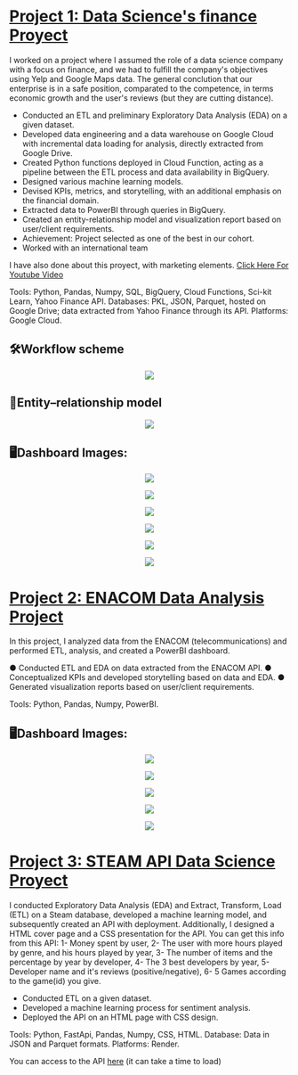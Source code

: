 # [Project 1: Data Science's finance Proyect](https://github.com/ChirixC/Yelp-Final-Project)

I worked on a project where I assumed the role of a data science company with a focus on finance, and we had to fulfill the company's objectives using Yelp and Google Maps data. The general conclution that our enterprise is in a safe position, comparated to the competence, in terms economic growth and  the user's reviews  (but they are cutting distance).

* Conducted an ETL and preliminary Exploratory Data Analysis (EDA) on a given dataset.
* Developed data engineering and a data warehouse on Google Cloud with incremental data loading for analysis, directly extracted from Google Drive.
* Created Python functions deployed in Cloud Function, acting as a pipeline between the ETL process and data availability in BigQuery.
* Designed various machine learning models.
* Devised KPIs, metrics, and storytelling, with an additional emphasis on the financial domain.
* Extracted data to PowerBI through queries in BigQuery.
* Created an entity-relationship model and visualization report based on user/client requirements.
* Achievement: Project selected as one of the best in our cohort.
* Worked with an international team
    
I have also done about this proyect, with marketing elements. [Click Here For Youtube Video](https://www.youtube.com/watch?v=gvxX24bK5Rs)

Tools: Python, Pandas, Numpy, SQL, BigQuery, Cloud Functions, Sci-kit Learn, Yahoo Finance API. Databases: PKL, JSON, Parquet, hosted on Google Drive; data extracted from Yahoo Finance through its API. Platforms: Google Cloud.


## 🛠️Workflow scheme  
<p align=center><img src="img-readme\Flujo_de_Trabajo.png"><p>

## 📑Entity–relationship model 
<p align=center><img src="img-readme\Entidad_relación_Definitivo2.jpg"><p>
    
## 🖥️Dashboard Images:
<p align=center><img src="img-readme\dash1.jpg"><p>
<p align=center><img src="img-readme\dash2.jpg"><p>
<p align=center><img src="img-readme\dash3.jpg"><p>
<p align=center><img src="img-readme\dash4.jpg"><p>
<p align=center><img src="img-readme\dash5.jpg"><p>
<p align=center><img src="img-readme\dash6.jpg"><p>

# [Project 2: ENACOM Data Analysis Project ](https://github.com/pablorobba/Data_Analyst_Telecomunication_proyect)

In this project, I analyzed data from the ENACOM (telecommunications) and performed ETL, analysis, and created a PowerBI dashboard.

● Conducted ETL and EDA on data extracted from the ENACOM API.
● Conceptualized KPIs and developed storytelling based on data and EDA.
● Generated visualization reports based on user/client requirements.

Tools: Python, Pandas, Numpy, PowerBI.
## 🖥️Dashboard Images:
<p align=center><img src="img-readme\1.png"><p>
<p align=center><img src="img-readme\2.png"><p>
<p align=center><img src="img-readme\3.png"><p>
<p align=center><img src="img-readme\4.png"><p>
<p align=center><img src="img-readme\5.png"><p>


# [Project 3: STEAM API Data Science Proyect](https://github.com/pablorobba/STEAM_Individual_Proyect)

I conducted Exploratory Data Analysis (EDA) and Extract, Transform, Load (ETL) on a Steam database, developed a machine learning model, and subsequently created an API with deployment. Additionally, I designed a HTML cover page and a CSS presentation for the API. You can get this info from this API: 1- Money spent by user, 2- The user with more hours played by genre, and his hours played by year, 3- The number of items and the percentage by year by developer, 4- The 3 best developers by year, 5- Developer name and it's reviews (positive/negative), 6- 5 Games according to the game(id) you give.

* Conducted ETL on a given dataset.
* Developed a machine learning process for sentiment analysis.
* Deployed the API on an HTML page with CSS design.

Tools: Python, FastApi, Pandas, Numpy, CSS, HTML. Database: Data in JSON and Parquet formats. Platforms: Render.


You can access to the API [here](https://steamapi-h3u0.onrender.com/) (it can take a time to load)
